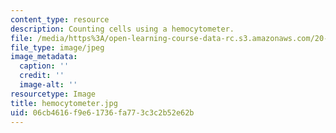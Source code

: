 ```yaml
---
content_type: resource
description: Counting cells using a hemocytometer.
file: /media/https%3A/open-learning-course-data-rc.s3.amazonaws.com/20-109-laboratory-fundamentals-in-biological-engineering-fall-2007/06cb4616f9e61736fa773c3c2b52e62b_hemocytometer.jpg
file_type: image/jpeg
image_metadata:
  caption: ''
  credit: ''
  image-alt: ''
resourcetype: Image
title: hemocytometer.jpg
uid: 06cb4616-f9e6-1736-fa77-3c3c2b52e62b
---
```

